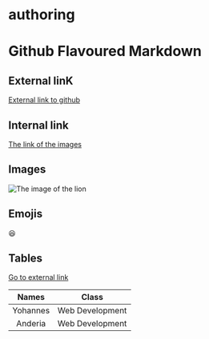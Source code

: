 # authoring
# Github Flavoured Markdown
## External linK
[External link to github](https://www.codegrepper.com/code-examples/whatever/how+to+add++link+to+github+readme)

## Internal link
[The link of the images](https://github.com/Yohannes-Habtemariam/authoring/tree/main/images)

## Images
![The image of the lion](https://github.com/Yohannes-Habtemariam/authoring/blob/main/lion.jpeg)

## Emojis
:laughing:

## Tables

[Go to external link](https://github.com/Yohannes-Habtemariam/authoring/blob/main/README.md#external-link)

| Names  | Class  |
| :-: | :-: |
| Yohannes | Web Development |
| Anderia | Web Development |

